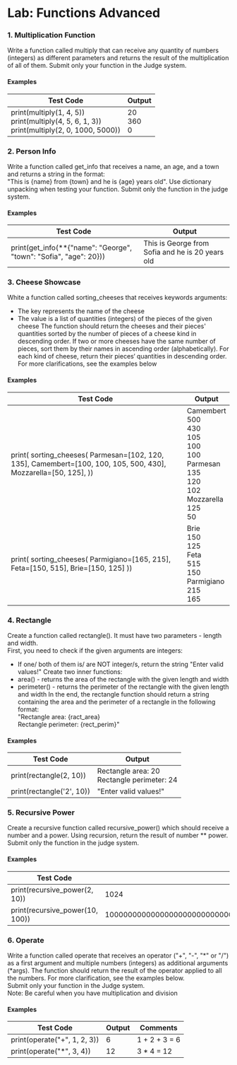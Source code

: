 # Lab: Functions Advanced
### 1. Multiplication Function
Write a function called multiply that can receive any quantity of numbers (integers) as different parameters and returns the result of the multiplication of all of them. Submit only your function in the Judge system.
#### Examples

| Test Code | Output |
| ------- | ------ |
| print(multiply(1, 4, 5))<br />print(multiply(4, 5, 6, 1, 3))<br />print(multiply(2, 0, 1000, 5000)) | 20<br />360<br />0 |

### 2. Person Info
Write a function called get_info that receives a name, an age, and a town and returns a string in the format:  
"This is {name} from {town} and he is {age} years old". Use dictionary unpacking when testing your function. Submit only the function in the judge system.  
#### Examples

| Test Code | Output |
| ------- | ------ |
| print(get_info(\*\*{"name": "George", "town": "Sofia", "age": 20})) | This is George from Sofia and he is 20 years old |

### 3. Cheese Showcase
White a function called sorting_cheeses that receives keywords arguments:  
* The key represents the name of the cheese
* The value is a list of quantities (integers) of the pieces of the given cheese
The function should return the cheeses and their pieces' quantities sorted by the number of pieces of a cheese kind in descending order. If two or more cheeses have the same number of pieces, sort them by their names in ascending order (alphabetically). For each kind of cheese, return their pieces‘ quantities in descending order.  
For more clarifications, see the examples below  
#### Examples

| Test Code | Output |
| ------- | ------ |
| print( sorting_cheeses( Parmesan=[102, 120, 135], Camembert=[100, 100, 105, 500, 430], Mozzarella=[50, 125], )) | Camembert<br />500<br />430<br />105<br />100<br />100<br />Parmesan<br />135<br />120<br />102<br />Mozzarella<br />125<br />50 |
| print( sorting_cheeses( Parmigiano=[165, 215], Feta=[150, 515], Brie=[150, 125] )) | Brie<br />150<br />125<br />Feta<br />515<br />150<br />Parmigiano<br />215<br />165 |

### 4. Rectangle
Create a function called rectangle(). It must have two parameters - length and width.  
First, you need to check if the given arguments are integers:  
* If one/ both of them is/ are NOT integer/s, return the string "Enter valid values!"
Create two inner functions:
* area() - returns the area of the rectangle with the given length and width
* perimeter() - returns the perimeter of the rectangle with the given length and width
In the end, the rectangle function should return a string containing the area and the perimeter of a rectangle in the following format:  
"Rectangle area: {ract_area}  
Rectangle perimeter: {rect_perim}"  
#### Examples

| Test Code | Output |
| ------- | ------ |
| print(rectangle(2, 10)) | Rectangle area: 20<br />Rectangle perimeter: 24 |
| print(rectangle('2', 10)) | "Enter valid values!" |

### 5. Recursive Power
Create a recursive function called recursive_power() which should receive a number and a power. Using recursion, return the result of number \*\* power. Submit only the function in the judge system.  
#### Examples

| Test Code | Output |
| ------- | ------ |
| print(recursive_power(2, 10)) | 1024 |
| print(recursive_power(10, 100)) | 10000000000000000000000000000000000000000000000000000000000000000000000000000000000000000000000000000 |

### 6. Operate
Write a function called operate that receives an operator ("+", "-", "\*" or "/") as а first argument and multiple numbers (integers) as additional arguments (\*args). The function should return the result of the operator applied to all the numbers. For more clarification, see the examples below.  
Submit only your function in the Judge system.  
Note: Be careful when you have multiplication and division  
#### Examples

| Test Code | Output | Comments |
| ------- | ------ | ------ |
| print(operate("+", 1, 2, 3)) | 6  | 1 + 2 + 3 = 6 |
| print(operate("\*", 3, 4)) | 12 | 3 \* 4 = 12 |

